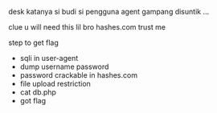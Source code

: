desk
katanya si budi si pengguna agent gampang disuntik ...

clue 
u will need this lil bro hashes.com trust me

step to get flag
- sqli in user-agent
- dump username password
- password crackable in hashes.com
- file upload restriction
- cat db.php
- got flag